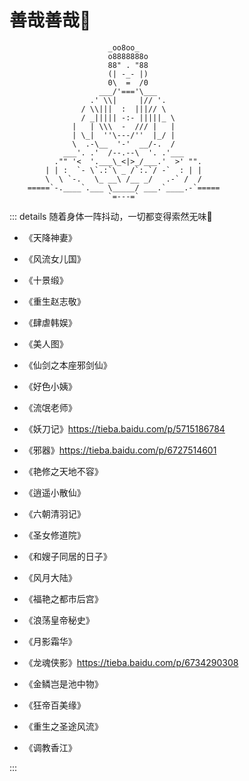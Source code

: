 # 善哉善哉🙏

                          _oo8oo_
                          o8888888o
                          88" . "88
                          (| -_- |)
                          0\  =  /0
                        ___/'==='\___
                      .' \\|     |// '.
                    / \\|||  :  |||// \
                    / _||||| -:- |||||_ \
                  |   | \\\  -  /// |   |
                  | \_|  ''\---/''  |_/ |
                  \  .-\__  '-'  __/-.  /
                ___'. .'  /--.--\  '. .'___
              ."" '<  '.___\_<|>_/___.'  >' "".
            | | :  `- \`.:`\ _ /`:.`/ -`  : | |
            \  \ `-.   \_ __\ /__ _/   .-` /  /
        =====`-.____`.___ \_____/ ___.`____.-`=====
                          `=---=`

::: details 随着身体一阵抖动，一切都变得索然无味👼

* 《天降神妻》
  
* 《风流女儿国》
* 《十景缎》
* 《重生赵志敬》
* 《肆虐韩娱》
* 《美人图》
* 《仙剑之本座邪剑仙》
* 《好色小姨》
* 《流氓老师》
* 《妖刀记》<https://tieba.baidu.com/p/5715186784>
* 《邪器》<https://tieba.baidu.com/p/6727514601>
* 《艳修之天地不容》
* 《逍遥小散仙》
* 《六朝清羽记》
* 《圣女修道院》
* 《和嫂子同居的日子》
* 《风月大陆》
* 《福艳之都市后宫》
* 《浪荡皇帝秘史》
* 《月影霜华》
* 《龙魂侠影》<https://tieba.baidu.com/p/6734290308>
* 《金鳞岂是池中物》
* 《狂帝百美缘》
* 《重生之圣途风流》
* 《调教香江》

:::
